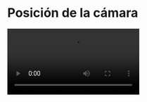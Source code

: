 # Posición de la cámara

<video controls><source src="https://digi21.blob.core.windows.net/videos-ayuda/desarrollo/22.%20Posicion%20de%20la%20camara.mp4" caption="" type="video/mp4"></video>

